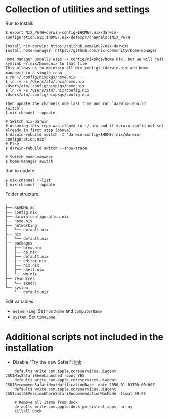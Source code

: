 # Collection of utilities and settings

Run to install:

```
$ export NIX_PATH=darwin-config=$HOME/.nix/darwin-configuration.nix:$HOME/.nix-defexpr/channels:$NIX_PATH

Install nix-darwin: https://github.com/LnL7/nix-darwin
Install home-manager: https://github.com/nix-community/home-manager

Home Manager usually uses ~/.config/nixpkgs/home.nix, but we will just symlink ~/.nix/home.nix to that file
This allows us to maintain all Nix configs (darwin-nix and home-manager) in a single repo
$ rm ~/.config/nixpkgs/home.nix
$ ln -v -s /Users/atm/.nix/home.nix /Users/atm/.config/nixpkgs/home.nix
$ ln -v -s /Users/atm/.nix/config.nix /Users/atm/.config/nixpkgs/config.nix

Then update the channels one last time and run `darwin-rebuild switch`:
$ nix-channel --update

# Switch nix-darwin
# Assuming this repo was cloned in ~/.nix and if darwin-config not set already in first step (above)
$ darwin-rebuild switch -I "darwin-config=$HOME/.nix/darwin-configuration.nix"
# Else
$ darwin-rebuild switch --show-trace

# Switch home-manager
$ home-manager switch
```

Run to update:

```
$ nix-channel --list
$ nix-channel --update
```

Folder structure:

```
.
├── README.md
├── config.nix
├── darwin-configuration.nix
├── home.nix
├── networking
│   └── default.nix
├── nix
│   └── default.nix
├── packages
│   ├── brew.nix
│   ├── db.nix
│   ├── default.nix
│   ├── editor.nix
│   ├── nix.nix
│   ├── shell.nix
│   └── wm.nix
├── resources
│   └── skhdrc
└── system
    └── default.nix
```

Edit variables:

* `networking`: Set `hostName` and `computerName`
* `system`: Set `timeZone`

# Additional scripts not included in the installation

* Disable "Try the new Safari":
  [link](https://news.ycombinator.com/item?id=28361730)

```
    defaults write com.apple.coreservices.uiagent CSUIHasSafariBeenLaunched -bool YES
    defaults write com.apple.coreservices.uiagent CSUIRecommendSafariNextNotificationDate -date 2050-01-01T00:00:00Z
    defaults write com.apple.coreservices.uiagent CSUILastOSVersionWhereSafariRecommendationWasMade -float 99.99

    # Remove all items from dock
    defaults write com.apple.dock persistent-apps -array
    killall Dock
```

